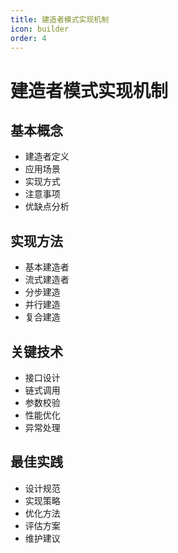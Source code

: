 ```yaml
---
title: 建造者模式实现机制
icon: builder
order: 4
---
```


# 建造者模式实现机制

## 基本概念
- 建造者定义
- 应用场景
- 实现方式
- 注意事项
- 优缺点分析

## 实现方法
- 基本建造者
- 流式建造者
- 分步建造
- 并行建造
- 复合建造

## 关键技术
- 接口设计
- 链式调用
- 参数校验
- 性能优化
- 异常处理

## 最佳实践
- 设计规范
- 实现策略
- 优化方法
- 评估方案
- 维护建议
